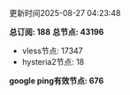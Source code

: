 更新时间2025-08-27 04:23:48

**总订阅: 188**
**总节点: 43196**
- vless节点: 17347
- hysteria2节点: 18

**google ping有效节点: 676**
